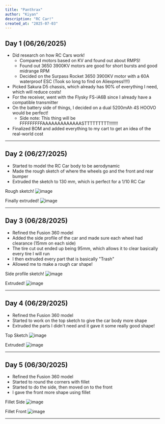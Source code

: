 ```yaml
---
title: "Panthrax"
author: "Kiyan"
description: "RC Car!"
created_at: "2025-07-03"
---
```


## **Day 1** (06/26/2025)

* Did research on how RC Cars work!  
  * Compared motors based on KV and found out about RMPS!  
  * Found out 3650 3900KV motors are good for short bursts and good midrange RPM  
  * Decided on the Surpass Rocket 3650 3900KV motor with a 60A waterproof ESC (Took so long to find on Aliexpress!!!!)
* Picked Sakura D5 chassis, which already has 90% of everything I need, which will reduce costs! 
* For the receiver, went with the Flysky FS-iA6B since I already have a compatible transmitter   
* On the battery side of things, I decided on a dual 5200mAh 4S HOOVO would be perfect!  
  * Side note: This thing will be FFFFFFFFFAAAAAAAAAAAAASTTTTTTTTT!!!!!!!  
* Finalized BOM and added everything to my cart to get an idea of the real-world cost  

---

## **Day 2** (06/27/2025)

* Started to model the RC Car body to be aerodynamic
* Made the rough sketch of where the wheels go and the front and rear bumper
* Extruded the sketch to 130 mm, which is perfect for a 1/10 RC Car

Rough sketch!
 ![image](https://github.com/user-attachments/assets/9641a3b4-8e4b-49a0-a6f1-d640e5a91c28)

Finally extruded! 
 ![image](https://github.com/user-attachments/assets/717bb177-f4e8-47ad-b8b7-11745bee2184)

---

## **Day 3** (06/28/2025)

* Refined the Fusion 360 model
* Added the side profile of the car and made sure each wheel had clearance (15mm on each side)
* The tire cut out ended up being 95mm, which allows it to clear basically every tire I will run
* I then extruded every part that is basically "Trash"
* Allowed me to make a rough car shape!

Side profile sketch!
![image](https://github.com/user-attachments/assets/3b0c834e-a8c1-4c12-baf3-6b8ecdc811f4)

Extruded!
![image](https://github.com/user-attachments/assets/b0dad51e-58eb-4096-a212-f65813155861)

---

## **Day 4** (06/29/2025)

* Refined the Fusion 360 model
* Started to work on the top sketch to give the car body more shape
* Extruded the parts I didn't need and it gave it some really good shape!

Top Sketch
![image](https://github.com/user-attachments/assets/ed87ca13-ac45-4cc0-b1df-f99967a555bf)

Extruded!
![image](https://github.com/user-attachments/assets/321b74b8-acde-4f43-bac5-39d389b78344)

---

## **Day 5** (06/30/2025)

* Refined the Fusion 360 model
* Started to round the corners with fillet
* Started to do the side, then moved on to the front
* I gave the front more shape using fillet

Fillet Side
![image](https://github.com/user-attachments/assets/69558608-83c1-4a7a-af96-31e3ce45e2b7)

Fillet Front
![image](https://github.com/user-attachments/assets/b9c60a68-9929-4b35-9118-825e5095caa8)

---
